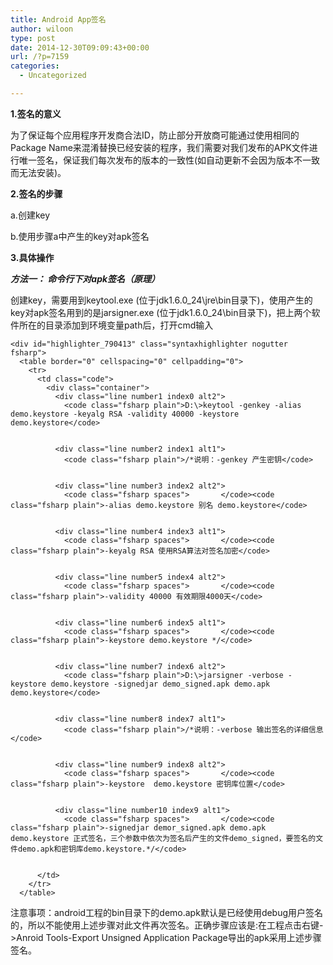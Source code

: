 ```yaml
---
title: Android App签名
author: wiloon
type: post
date: 2014-12-30T09:09:43+00:00
url: /?p=7159
categories:
  - Uncategorized

---
```

**1.签名的意义**
  
为了保证每个应用程序开发商合法ID，防止部分开放商可能通过使用相同的Package Name来混淆替换已经安装的程序，我们需要对我们发布的APK文件进行唯一签名，保证我们每次发布的版本的一致性(如自动更新不会因为版本不一致而无法安装)。

**2.签名的步骤**
  
a.创建key
  
b.使用步骤a中产生的key对apk签名

**3.具体操作**

_**方法一： 命令行下对apk签名（原理）**_
  
创建key，需要用到keytool.exe (位于jdk1.6.0\_24\jre\bin目录下)，使用产生的key对apk签名用到的是jarsigner.exe (位于jdk1.6.0\_24\bin目录下)，把上两个软件所在的目录添加到环境变量path后，打开cmd输入

<div class="cnblogs_Highlighter">
  
    <div id="highlighter_790413" class="syntaxhighlighter nogutter  fsharp">
      <table border="0" cellspacing="0" cellpadding="0">
        <tr>
          <td class="code">
            <div class="container">
              <div class="line number1 index0 alt2">
                <code class="fsharp plain">D:\>keytool -genkey -alias demo.keystore -keyalg RSA -validity 40000 -keystore demo.keystore</code>
              
              
              <div class="line number2 index1 alt1">
                <code class="fsharp plain">/*说明：-genkey 产生密钥</code>
              
              
              <div class="line number3 index2 alt2">
                <code class="fsharp spaces">       </code><code class="fsharp plain">-alias demo.keystore 别名 demo.keystore</code>
              
              
              <div class="line number4 index3 alt1">
                <code class="fsharp spaces">       </code><code class="fsharp plain">-keyalg RSA 使用RSA算法对签名加密</code>
              
              
              <div class="line number5 index4 alt2">
                <code class="fsharp spaces">       </code><code class="fsharp plain">-validity 40000 有效期限4000天</code>
              
              
              <div class="line number6 index5 alt1">
                <code class="fsharp spaces">       </code><code class="fsharp plain">-keystore demo.keystore */</code>
              
              
              <div class="line number7 index6 alt2">
                <code class="fsharp plain">D:\>jarsigner -verbose -keystore demo.keystore -signedjar demo_signed.apk demo.apk demo.keystore</code>
              
              
              <div class="line number8 index7 alt1">
                <code class="fsharp plain">/*说明：-verbose 输出签名的详细信息</code>
              
              
              <div class="line number9 index8 alt2">
                <code class="fsharp spaces">       </code><code class="fsharp plain">-keystore  demo.keystore 密钥库位置</code>
              
              
              <div class="line number10 index9 alt1">
                <code class="fsharp spaces">       </code><code class="fsharp plain">-signedjar demor_signed.apk demo.apk demo.keystore 正式签名，三个参数中依次为签名后产生的文件demo_signed，要签名的文件demo.apk和密钥库demo.keystore.*/</code>
              
            
          </td>
        </tr>
      </table>
    
  

注意事项：android工程的bin目录下的demo.apk默认是已经使用debug用户签名的，所以不能使用上述步骤对此文件再次签名。正确步骤应该是:在工程点击右键->Anroid Tools-Export Unsigned Application Package导出的apk采用上述步骤签名。